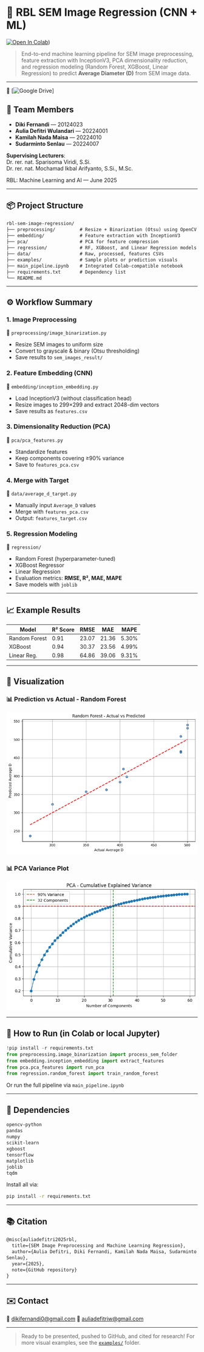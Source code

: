 # 🧠 RBL SEM Image Regression (CNN + ML)

[![Open In Colab](https://colab.research.google.com/assets/colab-badge.svg)](https://colab.research.google.com/drive/1fLn_mQTZsRlmy201oV3ceCw6sbtd_I71#scrollTo=ROE76NRMNUbg))

> End-to-end machine learning pipeline for SEM image preprocessing, feature extraction with InceptionV3, PCA dimensionality reduction, and regression modeling (Random Forest, XGBoost, Linear Regression) to predict **Average Diameter (D)** from SEM image data.

---
📂 [![Google Drive]((https://drive.google.com/drive/folders/1HuZaFBxqUeP_lBYr7JJuPxJfo63xiw2j))]


## 👥 Team Members
- **Diki Fernandi** — 20124023  
- **Aulia Defitri Wulandari** — 20224001  
- **Kamilah Nada Maisa** — 20224010  
- **Sudarminto Senlau** — 20224007  

**Supervising Lecturers**:  
Dr. rer. nat. Sparisoma Viridi, S.Si.  
Dr. rer. nat. Mochamad Ikbal Arifyanto, S.Si., M.Sc.

RBL: Machine Learning and AI — June 2025

---

## 📦 Project Structure
```
rbl-sem-image-regression/
├── preprocessing/         # Resize + Binarization (Otsu) using OpenCV
├── embedding/             # Feature extraction with InceptionV3
├── pca/                   # PCA for feature compression
├── regression/            # RF, XGBoost, and Linear Regression models
├── data/                  # Raw, processed, features CSVs
├── examples/              # Sample plots or prediction visuals
├── main_pipeline.ipynb    # Integrated Colab-compatible notebook
├── requirements.txt       # Dependency list
└── README.md
```

---

## ⚙️ Workflow Summary

### 1. **Image Preprocessing**  
📂 `preprocessing/image_binarization.py`
- Resize SEM images to uniform size
- Convert to grayscale & binary (Otsu thresholding)
- Save results to `sem_images_result/`

### 2. **Feature Embedding (CNN)**  
📂 `embedding/inception_embedding.py`
- Load InceptionV3 (without classification head)
- Resize images to 299×299 and extract 2048-dim vectors
- Save results as `features.csv`

### 3. **Dimensionality Reduction (PCA)**  
📂 `pca/pca_features.py`
- Standardize features
- Keep components covering ≥90% variance
- Save to `features_pca.csv`

### 4. **Merge with Target**  
📂 `data/average_d_target.py`
- Manually input `Average_D` values
- Merge with `features_pca.csv`
- Output: `features_target.csv`

### 5. **Regression Modeling**  
📂 `regression/`
- Random Forest (hyperparameter-tuned)
- XGBoost Regressor
- Linear Regression
- Evaluation metrics: **RMSE, R², MAE, MAPE**
- Save models with `joblib`

---

## 📈 Example Results
| Model           | R² Score | RMSE  | MAE   | MAPE  |
|----------------|----------|-------|-------|--------|
| Random Forest  | 0.91     | 23.07 | 21.36 | 5.30%  |
| XGBoost        | 0.94     | 30.37 | 23.56 | 4.99%  |
| Linear Reg.    | 0.98     | 64.86 | 39.06 | 9.31%  |

---

## 🎨 Visualization

### 📊 Prediction vs Actual - Random Forest
![RF Prediction](examples/rf_prediction_plot.png)

### 📊 PCA Variance Plot
![PCA Variance](examples/pca_variance_plot.png)

---

## 🚀 How to Run (in Colab or local Jupyter)

```python
!pip install -r requirements.txt
from preprocessing.image_binarization import process_sem_folder
from embedding.inception_embedding import extract_features
from pca.pca_features import run_pca
from regression.random_forest import train_random_forest
```

Or run the full pipeline via `main_pipeline.ipynb`

---

## 🔧 Dependencies
```
opencv-python
pandas
numpy
scikit-learn
xgboost
tensorflow
matplotlib
joblib
tqdm
```

Install all via:
```bash
pip install -r requirements.txt
```

---

## 📚 Citation
```
@misc{auliadefitri2025rbl,
  title={SEM Image Preprocessing and Machine Learning Regression},
  author={Aulia Defitri, Diki Fernandi, Kamilah Nada Maisa, Sudarminto Senlau},
  year={2025},
  note={GitHub repository}
}
```

---

## ✉️ Contact
📧 dikifernandi0@gmail.com
📧 auliadefitriw@gmail.com  

---

> Ready to be presented, pushed to GitHub, and cited for research!
> For more visual examples, see the [`examples/`](./examples/) folder.

